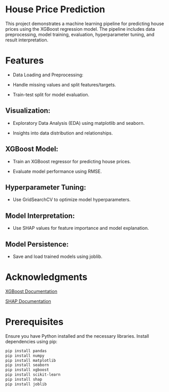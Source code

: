# House Price Prediction 

This project demonstrates a machine learning pipeline for predicting house prices using the XGBoost regression model. The pipeline includes data preprocessing, model training, evaluation, hyperparameter tuning, and result interpretation.

# Features

- Data Loading and Preprocessing:

- Handle missing values and split features/targets.

- Train-test split for model evaluation.

## Visualization:

- Exploratory Data Analysis (EDA) using matplotlib and seaborn.

- Insights into data distribution and relationships.

## XGBoost Model:

-  Train an XGBoost regressor for predicting house prices.

- Evaluate model performance using RMSE.

## Hyperparameter Tuning:

- Use GridSearchCV to optimize model hyperparameters.

## Model Interpretation:

-  Use SHAP values for feature importance and model explanation.

## Model Persistence:

- Save and load trained models using joblib.

# Acknowledgments

[XGBoost Documentation](https://xgboost.readthedocs.io/en/latest/)

[SHAP Documentation
](https://shap.readthedocs.io/en/latest/)


# Prerequisites

Ensure you have Python installed and the necessary libraries. Install dependencies using pip:

```bash
pip install pandas
pip install numpy
pip install matplotlib
pip install seaborn
pip install xgboost
pip install scikit-learn
pip install shap
pip install joblib
